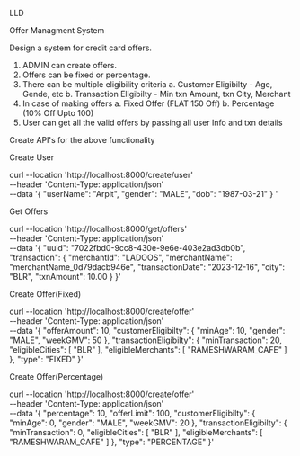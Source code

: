 LLD

Offer Managment System

Design a system for credit card offers. 

1. ADMIN can create offers.
2. Offers can be fixed or percentage.
3. There can be multiple eligibility criteria 
      a. Customer Eligibilty - Age, Gende, etc
      b. Transaction Eligibilty - Min txn Amount, txn City, Merchant
4. In case of making offers
       a. Fixed Offer (FLAT 150 Off)
       b. Percentage (10% Off Upto 100)      
5. User can get all the valid offers by passing all user Info and txn details

Create API's for the above functionality


Create User

curl --location 'http://localhost:8000/create/user' \
--header 'Content-Type: application/json' \
--data '{
    "userName": "Arpit",
    "gender": "MALE",
    "dob": "1987-03-21"
}
'


Get Offers

curl --location 'http://localhost:8000/get/offers' \
--header 'Content-Type: application/json' \
--data '{
  "uuid": "7022fbd0-9cc8-430e-9e6e-403e2ad3db0b",
  "transaction": {
    "merchantId": "LADOOS",
    "merchantName": "merchantName_0d79dacb946e",
    "transactionDate": "2023-12-16",
    "city": "BLR",
    "txnAmount": 10.00
  }
}'

Create Offer(Fixed)

curl --location 'http://localhost:8000/create/offer' \
--header 'Content-Type: application/json' \
--data '{
  "offerAmount": 10,
  "customerEligibilty": {
    "minAge": 10,
    "gender": "MALE",
    "weekGMV": 50
  },
  "transactionEligibilty": {
    "minTransaction": 20,
    "eligibleCities": [
      "BLR"
    ],
    "eligibleMerchants": [
      "RAMESHWARAM_CAFE"
    ]
  },
  "type": "FIXED"
}'

Create Offer(Percentage)

curl --location 'http://localhost:8000/create/offer' \
--header 'Content-Type: application/json' \
--data '{
  "percentage": 10,
  "offerLimit": 100,
  "customerEligibilty": {
    "minAge": 0,
    "gender": "MALE",
    "weekGMV": 20
  },
  "transactionEligibilty": {
    "minTransaction": 0,
    "eligibleCities": [
      "BLR"
    ],
    "eligibleMerchants": [
      "RAMESHWARAM_CAFE"
    ]
  },
  "type": "PERCENTAGE"
}'
